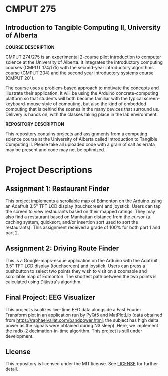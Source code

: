 # CMPUT 275
## Introduction to Tangible Computing II, University of Alberta

**COURSE DESCRIPTION**

CMPUT 274/275 is an experimental 2-course pilot introduction to computer science at the University of Alberta. It integrates the introductory computing courses (CMPUT 174/175) with the second-year introductory algorithms course (CMPUT 204) and the second year introductory systems course (CMPUT 201).

The course uses a problem-based approach to motivate the concepts and illustrate their application. It will be using the Arduino concrete-computing platform so that students will both become familiar with the typical screen-keyboard-mouse style of computing, but also the kind of embedded computing that is behind the scenes in the many devices that surround us. Delivery is hands on, with the classes taking place in the lab environment.

**REPOSITORY DESCRIPTION**

This repository contains projects and assignments from a computing science course at the University of Alberta called Introduction to Tangible Computing II. Please take all uploaded code with a grain of salt as errata may be present and code may not be optimized.

# Project Descriptions

## Assignment 1: Restaurant Finder
This project implements a scrollable map of Edmonton on the Arduino using an Adafruit 3.5" TFT LCD display (touchscreen) and joystick. Users can tap the screen to view restaurants based on their mapped ratings. They may also find a restaurant based on Manhattan distance from the cursor (a caching system, quicksort, and/or insertion sort used to sort the restaurants). This assignment received a grade of 100% for both part 1 and part 2.

## Assignment 2: Driving Route Finder
This is a Google-maps-esque application on the Arduino with the Adafruit 3.5" TFT LCD display (touchscreen) and joystick. Users can press a pushbutton to select two points they wish to visit on a zoomable and scrollable map of Edmonton. The shortest path between the two points is calculated using Dijkstra's algorithm.

## Final Project: EEG Visualizer
This project visualizes live-time EEG data alongside a Fast Fourier Transform plot in an application run by PyQt5 and MatPlotLib (data obtained from https://raphaelvallat.com/bandpower.html; the subject has high delta power as the signals were obtained during N3 sleep). Here, we implement the radix-2 decimation-in-time algorithm. This project is still under development.

<p align="center">
  <gif src="![EEG Visualizer Application](eeg_vis.gif)" />
</p>

## License
This repository is licensed under the MIT license. See [LICENSE](./LICENSE) for further detail.
